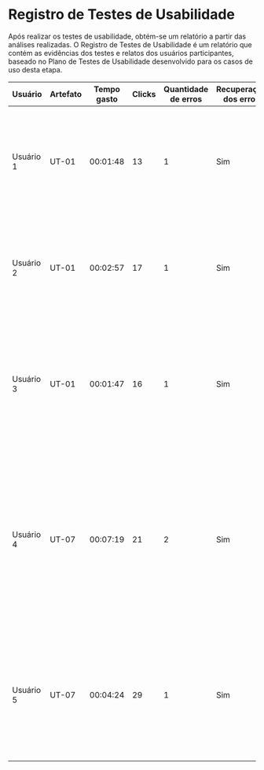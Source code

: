 # Registro de Testes de Usabilidade

Após realizar os testes de usabilidade, obtém-se um relatório a partir das análises realizadas. O Registro de Testes de Usabilidade é um relatório que contém as evidências dos testes e relatos dos usuários participantes, baseado no Plano de Testes de Usabilidade desenvolvido para os casos de uso desta etapa.

| Usuário | Artefato | Tempo gasto | Clicks | Quantidade de erros | Recuperação dos erros | Observações |
|---|---|---|---|---|---|---|
| Usuário 1 | UT-01 | 00:01:48 | 13 | 1 | Sim | O usuário não digitou o CPF com a formatação correta, mas, apesar disso, realizou o cadastro e login de forma rápida e fácil. |
| Usuário 2 | UT-01 | 00:02:57 | 17 | 1 | Sim |  O usuário não digitou o CPF com a formatação correta, mas se recuperou do erro e realizou o cadastro com sucesso. |
| Usuário 3 | UT-01 | 00:01:47 | 16 | 1 | Sim |  O usuário não digitou o CPF com a formatação correta ao não colocar "-" entre os dígitos, mas se recuperou do erro e realizou o cadastro com sucesso. |
| Usuário 4 | UT-07 | 00:07:19 | 21 | 2 | Sim | O usuário sentiu dificuldades na hora de preencher alguns campos, criou um "resumo profissional" vazio, por exemplo, mas se recuperou dos erros e conseguiu criar o currículo e gerenciá-lo. |
| Usuário 5 | UT-07 | 00:04:24 | 29 | 1 | Sim | O usuário conseguiu criar e gerenciar o currículo sem grandes dificuldades. O usuário errou a formatação, mas se recuperou do erro. |
